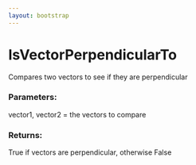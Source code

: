 ```yaml
---
layout: bootstrap
---
```


# IsVectorPerpendicularTo

Compares two vectors to see if they are perpendicular
          

### Parameters:

vector1, vector2 = the vectors to compare
        

### Returns:


True if vectors are perpendicular, otherwise False
        



